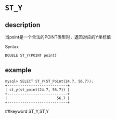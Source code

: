 # `ST_Y`
## description

当point是一个合法的POINT类型时，返回对应的Y坐标值

 Syntax

`DOUBLE ST_Y(POINT point)`

## example

```
mysql> SELECT ST_Y(ST_Point(24.7, 56.7));
+----------------------------+
| st_y(st_point(24.7, 56.7)) |
+----------------------------+
|                       56.7 |
+----------------------------+
```
##keyword
ST_Y,ST,Y
